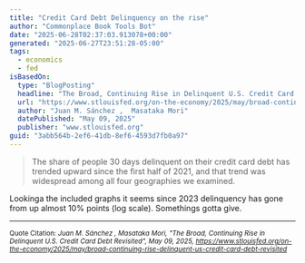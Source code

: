 ```yaml
---
title: "Credit Card Debt Delinquency on the rise"
author: "Commonplace Book Tools Bot"
date: "2025-06-28T02:37:03.913078+00:00"
generated: "2025-06-27T23:51:28-05:00"
tags:
  - economics
  - fed
isBasedOn:
  type: "BlogPosting"
  headline: "The Broad, Continuing Rise in Delinquent U.S. Credit Card Debt Revisited"
  url: "https://www.stlouisfed.org/on-the-economy/2025/may/broad-continuing-rise-delinquent-us-credit-card-debt-revisited"
  author: "Juan M. Sánchez ,  Masataka Mori"
  datePublished: "May 09, 2025"
  publisher: "www.stlouisfed.org"
guid: "3abb564b-2ef6-41db-8ef6-4593d7fb0a97"
---
```


> The share of people 30 days delinquent on their credit card debt has trended upward since the first half of 2021, and that trend was widespread among all four geographies we examined.

Lookinga the included graphs it seems since 2023 delinquency has gone from up almost 10% points (log scale). Somethings gotta give.

---

<sub>Quote Citation: <cite>Juan M. Sánchez ,  Masataka Mori, "The Broad, Continuing Rise in Delinquent U.S. Credit Card Debt Revisited", May 09, 2025, <a href="https://www.stlouisfed.org/on-the-economy/2025/may/broad-continuing-rise-delinquent-us-credit-card-debt-revisited">https://www.stlouisfed.org/on-the-economy/2025/may/broad-continuing-rise-delinquent-us-credit-card-debt-revisited</a></cite></sub>